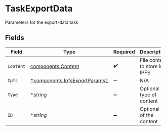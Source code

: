 # TaskExportData

Parameters for the export-data task


## Fields

| Field                                                                         | Type                                                                          | Required                                                                      | Description                                                                   |
| ----------------------------------------------------------------------------- | ----------------------------------------------------------------------------- | ----------------------------------------------------------------------------- | ----------------------------------------------------------------------------- |
| `Content`                                                                     | [components.Content](../../models/components/content.md)                      | :heavy_check_mark:                                                            | File content to store into IPFS                                               |
| `Ipfs`                                                                        | [*components.IpfsExportParams1](../../models/components/ipfsexportparams1.md) | :heavy_minus_sign:                                                            | N/A                                                                           |
| `Type`                                                                        | **string*                                                                     | :heavy_minus_sign:                                                            | Optional type of content                                                      |
| `ID`                                                                          | **string*                                                                     | :heavy_minus_sign:                                                            | Optional ID of the content                                                    |